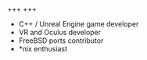 +++
+++

* C++ / Unreal Engine game developer
* VR and Oculus developer
* FreeBSD ports contributor
* *nix enthusiast

